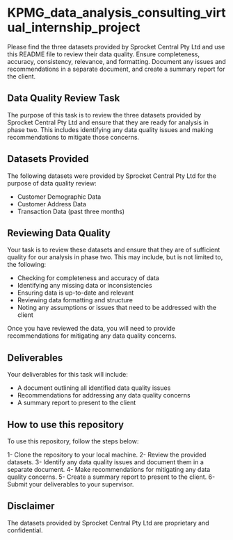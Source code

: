 # KPMG_data_analysis_consulting_virtual_internship_project
Please find the three datasets provided by Sprocket Central Pty Ltd and use this README file to review their data quality. Ensure completeness, accuracy, consistency, relevance, and formatting. Document any issues and recommendations in a separate document, and create a summary report for the client. 

## Data Quality Review Task
The purpose of this task is to review the three datasets provided by Sprocket Central Pty Ltd and ensure that they are ready for analysis in phase two. This includes identifying any data quality issues and making recommendations to mitigate those concerns.

## Datasets Provided
The following datasets were provided by Sprocket Central Pty Ltd for the purpose of data quality review:

* Customer Demographic Data
* Customer Address Data
* Transaction Data (past three months)

## Reviewing Data Quality
Your task is to review these datasets and ensure that they are of sufficient quality for our analysis in phase two. This may include, but is not limited to, the following:

* Checking for completeness and accuracy of data
* Identifying any missing data or inconsistencies
* Ensuring data is up-to-date and relevant
* Reviewing data formatting and structure
* Noting any assumptions or issues that need to be addressed with the client

Once you have reviewed the data, you will need to provide recommendations for mitigating any data quality concerns.

## Deliverables
Your deliverables for this task will include:

* A document outlining all identified data quality issues
* Recommendations for addressing any data quality concerns
* A summary report to present to the client

## How to use this repository 
To use this repository, follow the steps below:

1- Clone the repository to your local machine.
2- Review the provided datasets.
3- Identify any data quality issues and document them in a separate document.
4- Make recommendations for mitigating any data quality concerns.
5- Create a summary report to present to the client.
6- Submit your deliverables to your supervisor.

## Disclaimer
The datasets provided by Sprocket Central Pty Ltd are proprietary and confidential.
